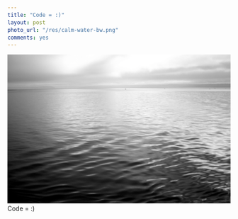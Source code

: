 ```yaml
---
title: "Code = :)"
layout: post
photo_url: "/res/calm-water-bw.png"
comments: yes
---
```


![](/res/calm-water-bw.png)
Code = :)

